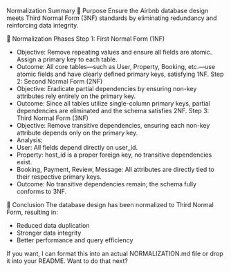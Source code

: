 Normalization Summary
🎯 Purpose
Ensure the Airbnb database design meets Third Normal Form (3NF) standards by eliminating redundancy and reinforcing data integrity.

📶 Normalization Phases
Step 1: First Normal Form (1NF)
- Objective: Remove repeating values and ensure all fields are atomic. Assign a primary key to each table.
- Outcome:
All core tables—such as User, Property, Booking, etc.—use atomic fields and have clearly defined primary keys, satisfying 1NF.
Step 2: Second Normal Form (2NF)
- Objective: Eradicate partial dependencies by ensuring non-key attributes rely entirely on the primary key.
- Outcome:
Since all tables utilize single-column primary keys, partial dependencies are eliminated and the schema satisfies 2NF.
Step 3: Third Normal Form (3NF)
- Objective: Remove transitive dependencies, ensuring each non-key attribute depends only on the primary key.
- Analysis:
- User: All fields depend directly on user_id.
- Property: host_id is a proper foreign key, no transitive dependencies exist.
- Booking, Payment, Review, Message: All attributes are directly tied to their respective primary keys.
- Outcome:
No transitive dependencies remain; the schema fully conforms to 3NF.

🧩 Conclusion
The database design has been normalized to Third Normal Form, resulting in:
- Reduced data duplication
- Stronger data integrity
- Better performance and query efficiency

If you want, I can format this into an actual NORMALIZATION.md file or drop it into your README. Want to do that next?
